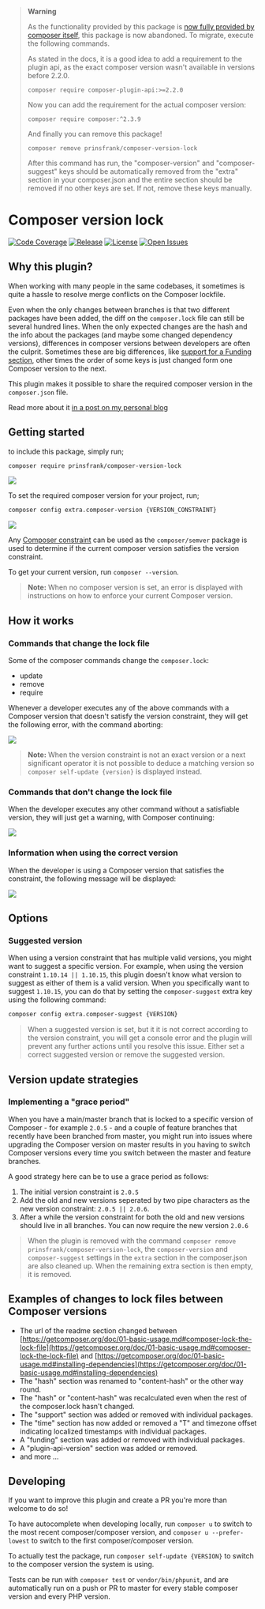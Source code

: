> **Warning**
> 
> As the functionality provided by this package is [now fully provided by composer itself](https://github.com/composer/composer/pull/10313), this package is now abandoned. To migrate, execute the following commands.
> 
> As stated in the docs, it is a good idea to add a requirement to the plugin api, as the exact composer version wasn't available in versions before 2.2.0. 
> ```shell
> composer require composer-plugin-api:>=2.2.0
> ```
> 
> Now you can add the requirement for the actual composer version:
> ```shell
> composer require composer:^2.3.9
> ```
> 
> And finally you can remove this package!
> ```shell
> composer remove prinsfrank/composer-version-lock
> ```
> 
> After this command has run, the "composer-version" and "composer-suggest" keys should be automatically removed from the "extra" section in your composer.json and the entire section should be removed if no other keys are set. If not, remove these keys manually.














# Composer version lock

[![Code Coverage](https://codecov.io/gh/PrinsFrank/composer-version-lock/branch/main/graph/badge.svg)](https://codecov.io/gh/PrinsFrank/composer-version-lock)
[![Release](https://img.shields.io/github/v/release/PrinsFrank/composer-version-lock?semver)](https://github.com/PrinsFrank/composer-version-lock/releases)
[![License](https://img.shields.io/github/license/PrinsFrank/composer-version-lock)](https://github.com/PrinsFrank/composer-version-lock/blob/main/LICENSE)
[![Open Issues](https://img.shields.io/github/issues-raw/PrinsFrank/composer-version-lock)](https://github.com/PrinsFrank/composer-version-lock/issues)

## Why this plugin?

When working with many people in the same codebases, it sometimes is quite a hassle to resolve merge conflicts on the Composer lockfile.

Even when the only changes between branches is that two different packages have been added, the diff on the ```composer.lock``` file can still be several hundred lines. When the only expected changes are the hash and the info about the packages (and maybe some changed dependency versions), differences in composer versions between developers are often the culprit. Sometimes these are big differences, like [support for a Funding section](https://github.com/composer/composer/releases/tag/1.10.0), other times the order of some keys is just changed form one Composer version to the next.

This plugin makes it possible to share the required composer version in the ```composer.json``` file. 

Read more about it [in a post on my personal blog](https://prinsfrank.nl/2021/04/07/Seemingly-random-Composer-lock-changes)

## Getting started

to include this package, simply run;

```sh
composer require prinsfrank/composer-version-lock
```

![](docs/images/require-package.gif)

To set the required composer version for your project, run;

```sh
composer config extra.composer-version {VERSION_CONSTRAINT}
```

![](docs/images/set-version.gif)

Any [Composer constraint](https://getcomposer.org/doc/articles/versions.md#versions-and-constraints) can be used as the ```composer/semver``` package is used to determine if the current composer version satisfies the version constraint.

To get your current version, run ```composer --version```.

> **Note:** When no composer version is set, an error is displayed with instructions on how to enforce your current Composer version.

## How it works

### Commands that change the lock file 
Some of the composer commands change the ```composer.lock```:
- update
- remove
- require

Whenever a developer executes any of the above commands with a Composer version that doesn't satisfy the version constraint, they will get the following error, with the command aborting:

![](docs/images/invalid-version.gif)

> **Note:** When the version constraint is not an exact version or a next significant operator it is not possible to deduce a matching version so ```composer self-update {version}``` is displayed instead.

### Commands that don't change the lock file

When the developer executes any other command without a satisfiable version, they will just get a warning, with Composer continuing:

![](docs/images/incorrect-version-continuing.gif)

### Information when using the correct version

When the developer is using a Composer version that satisfies the constraint, the following message will be displayed:

![](docs/images/valid-version.gif)

## Options

### Suggested version

When using a version constraint that has multiple valid versions, you might want to suggest a specific version.
For example, when using the version constraint `1.10.14 || 1.10.15`, this plugin doesn't know what version to suggest as either of them is a valid version. When you specifically want to suggest `1.10.15`, you can do that by setting the `composer-suggest` extra key using the following command:

```sh
composer config extra.composer-suggest {VERSION}
```

> When a suggested version is set, but it it is not correct according to the version constraint, you will get a console error and the plugin will prevent any further actions until you resolve this issue. Either set a correct suggested version or remove the suggested version. 

## Version update strategies

### Implementing a "grace period"

When you have a main/master branch that is locked to a specific version of Composer - for example `2.0.5` - and a couple of feature branches that recently have been branched from master, you might run into issues where upgrading the Composer version on master results in you having to switch Composer versions every time you switch between the master and feature branches.

A good strategy here can be to use a grace period as follows:
1. The initial version constraint is `2.0.5`
2. Add the old and new versions seperated by two pipe characters as the new version constraint: `2.0.5 || 2.0.6`.
3. After a while the version constraint for both the old and new versions should live in all branches. You can now require the new version `2.0.6`

> When the plugin is removed with the command ```composer remove prinsfrank/composer-version-lock```, the ```composer-version``` and ```composer-suggest``` settings in the ```extra``` section in the composer.json are also cleaned up. When the remaining extra section is then empty, it is removed.

## Examples of changes to lock files between Composer versions
- The url of the readme section changed between [https://getcomposer.org/doc/01-basic-usage.md#composer-lock-the-lock-file](https://getcomposer.org/doc/01-basic-usage.md#composer-lock-the-lock-file) and [https://getcomposer.org/doc/01-basic-usage.md#installing-dependencies](https://getcomposer.org/doc/01-basic-usage.md#installing-dependencies)
- The "hash" section was renamed to "content-hash" or the other way round.
- The "hash" or "content-hash" was recalculated even when the rest of the composer.lock hasn't changed.
- The "support" section was added or removed with individual packages.
- The "time" section has now added or removed a "T" and timezone offset indicating localized timestamps with individual packages.
- A "funding" section was added or removed with individual packages.
- A "plugin-api-version" section was added or removed.
- and more ...

## Developing

If you want to improve this plugin and create a PR you're more than welcome to do so!

To have autocomplete when developing locally, run ```composer u``` to switch to the most recent composer/composer version, and ```composer u --prefer-lowest``` to switch to the first composer/composer version.

To actually test the package, run ```composer self-update {VERSION}``` to switch to the composer version the system is using. 

Tests can be run with ```composer test``` or ```vendor/bin/phpunit```, and are automatically run on a push or PR to master for every stable composer version and every PHP version.
